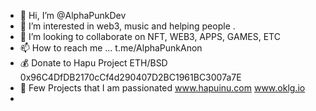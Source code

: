 - 👋 Hi, I’m @AlphaPunkDev
- 👀 I’m interested in web3, music and helping people .
- 💞️ I’m looking to collaborate on NFT, WEB3, APPS, GAMES, ETC
- 📫 How to reach me ... t.me/AlphaPunkAnon
- 💰 Donate to Hapu Project ETH/BSD 0x96C4DfDB2170cCf4d290407D2BC1961BC3007a7E 
- 🚧 Few Projects that I am passionated  www.hapuinu.com www.oklg.io 
-  

<!---
AlphaPunkDev/AlphaPunkDev is a ✨ special ✨ repository because its `README.md` (this file) appears on your GitHub profile.
You can click the Preview link to take a look at your changes.
--->
